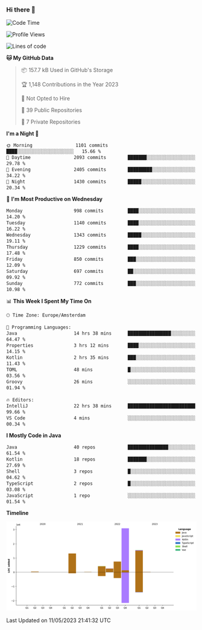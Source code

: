 ### Hi there 👋


<!--START_SECTION:waka-->
![Code Time](http://img.shields.io/badge/Code%20Time-3%2C198%20hrs%2014%20mins-blue)

![Profile Views](http://img.shields.io/badge/Profile%20Views-4-blue)

![Lines of code](https://img.shields.io/badge/From%20Hello%20World%20I%27ve%20Written-7.4%20million%20lines%20of%20code-blue)

**🐱 My GitHub Data** 

> 📦 157.7 kB Used in GitHub's Storage 
 > 
> 🏆 1,148 Contributions in the Year 2023
 > 
> 🚫 Not Opted to Hire
 > 
> 📜 39 Public Repositories 
 > 
> 🔑 7 Private Repositories 
 > 
**I'm a Night 🦉** 

```text
🌞 Morning                1101 commits        ████░░░░░░░░░░░░░░░░░░░░░   15.66 % 
🌆 Daytime                2093 commits        ███████░░░░░░░░░░░░░░░░░░   29.78 % 
🌃 Evening                2405 commits        █████████░░░░░░░░░░░░░░░░   34.22 % 
🌙 Night                  1430 commits        █████░░░░░░░░░░░░░░░░░░░░   20.34 % 
```
📅 **I'm Most Productive on Wednesday** 

```text
Monday                   998 commits         ████░░░░░░░░░░░░░░░░░░░░░   14.20 % 
Tuesday                  1140 commits        ████░░░░░░░░░░░░░░░░░░░░░   16.22 % 
Wednesday                1343 commits        █████░░░░░░░░░░░░░░░░░░░░   19.11 % 
Thursday                 1229 commits        ████░░░░░░░░░░░░░░░░░░░░░   17.48 % 
Friday                   850 commits         ███░░░░░░░░░░░░░░░░░░░░░░   12.09 % 
Saturday                 697 commits         ██░░░░░░░░░░░░░░░░░░░░░░░   09.92 % 
Sunday                   772 commits         ███░░░░░░░░░░░░░░░░░░░░░░   10.98 % 
```


📊 **This Week I Spent My Time On** 

```text
🕑︎ Time Zone: Europe/Amsterdam

💬 Programming Languages: 
Java                     14 hrs 38 mins      ████████████████░░░░░░░░░   64.47 % 
Properties               3 hrs 12 mins       ████░░░░░░░░░░░░░░░░░░░░░   14.15 % 
Kotlin                   2 hrs 35 mins       ███░░░░░░░░░░░░░░░░░░░░░░   11.43 % 
TOML                     48 mins             █░░░░░░░░░░░░░░░░░░░░░░░░   03.56 % 
Groovy                   26 mins             ░░░░░░░░░░░░░░░░░░░░░░░░░   01.94 % 

🔥 Editors: 
IntelliJ                 22 hrs 38 mins      █████████████████████████   99.66 % 
VS Code                  4 mins              ░░░░░░░░░░░░░░░░░░░░░░░░░   00.34 % 
```

**I Mostly Code in Java** 

```text
Java                     40 repos            ███████████████░░░░░░░░░░   61.54 % 
Kotlin                   18 repos            ███████░░░░░░░░░░░░░░░░░░   27.69 % 
Shell                    3 repos             █░░░░░░░░░░░░░░░░░░░░░░░░   04.62 % 
TypeScript               2 repos             █░░░░░░░░░░░░░░░░░░░░░░░░   03.08 % 
JavaScript               1 repo              ░░░░░░░░░░░░░░░░░░░░░░░░░   01.54 % 
```



**Timeline**

![Lines of Code chart](https://raw.githubusercontent.com/powercasgamer/powercasgamer/master/assets/bar_graph.png)


 Last Updated on 11/05/2023 21:41:32 UTC
<!--END_SECTION:waka-->
